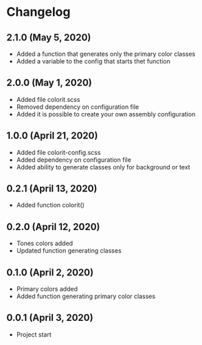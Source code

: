 Changelog
=======

## 2.1.0 (May 5, 2020)
- Added a function that generates only the primary color classes
- Added a variable to the config that starts thet function

## 2.0.0 (May 1, 2020)
- Added file colorit.scss
- Removed dependency on configuration file
- Added it is possible to create your own assembly configuration

## 1.0.0 (April 21, 2020)
- Added file colorit-config.scss
- Added dependency on configuration file
- Added ability to generate classes only for background or text

## 0.2.1 (April 13, 2020)
- Added function colorit()

## 0.2.0 (April 12, 2020)
- Tones colors added
- Updated function generating classes

## 0.1.0 (April 2, 2020)
- Primary colors added
- Added function generating primary color classes

## 0.0.1 (April 3, 2020)
- Project start